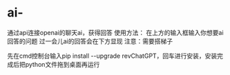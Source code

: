 # ai-
通过api连接openai的聊天ai，获得回答
使用方法：
在上方的输入框输入你想要ai回答的问题
过一会儿ai的回答会在下方显现
注意：需要搭梯子

先在cmd控制台输入pip install --upgrade revChatGPT，回车进行安装，安装完成后把python文件拖到桌面再运行
